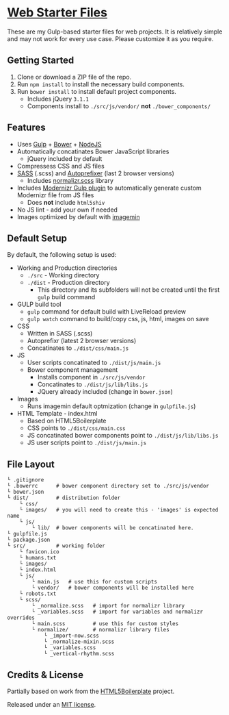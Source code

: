 # [Web Starter Files](https://github.com/josh-clarke/web-starter-files)

These are my Gulp-based starter files for web projects. It is relatively simple and may not work for every use case. Please customize it as you require. 

## Getting Started

1. Clone or download a ZIP file of the repo.
2. Run `npm install` to install the necessary build components.
3. Run `bower install` to install default project components.
    * Includes jQuery `3.1.1`
    * Components install to `./src/js/vendor/` **not** `./bower_components/`

## Features

* Uses [Gulp](https://github.com/gulpjs/gulp) + [Bower](https://github.com/bower/bower) + [NodeJS](https://nodejs.org)
* Automatically concatinates Bower JavaScript libraries
    * jQuery included by default 
* Compressess CSS and JS files 
* [SASS](https://www.npmjs.com/package/gulp-sass) (.scss) and [Autoprefixer](https://www.npmjs.com/package/gulp-autoprefixer) (last 2 browser versions)
    * Includes [normalizr.scss](https://github.com/JohnAlbin/normalize-scss) library
* Includes [Modernizr Gulp plugin](https://www.npmjs.com/package/gulp-modernizr) to automatically generate custom Modernizr file from JS files
    * Does **not** include `html5shiv`
* No JS lint - add your own if needed
* Images optimized by default with [imagemin](https://github.com/sindresorhus/gulp-imagemin)

## Default Setup

By default, the following setup is used:

* Working and Production directories
    * `./src` - Working directory
    * `./dist` - Production directory
        * This directory and its subfolders will not be created until the first `gulp` build command
* GULP build tool
    * `gulp` command for default build with LiveReload preview
    * `gulp watch` command to build/copy css, js, html, images on save
* CSS 
    * Written in SASS (.scss)
    * Autoprefixr (latest 2 browser versions)
    * Concatinates to `./dist/css/main.js`
* JS
    * User scripts concatinated to `./dist/js/main.js`
    * Bower component management
        * Installs component in `./src/js/vendor`
        * Concatinates to `./dist/js/lib/libs.js`
        * JQuery already included (change in `bower.json`)
* Images 
    * Runs imagemin default optmization (change in `gulpfile.js`)
* HTML Template - index.html
    * Based on HTML5Boilerplate
    * CSS points to `./dist/css/main.css`
    * JS concatinated bower components point to `./dist/js/lib/libs.js`
    * JS user scripts point to `./dist/js/main.js`


## File Layout

```
└ .gitignore    
└ .bowerrc      # bower component directory set to ./src/js/vendor
└ bower.json    
└ dist/         # distribution folder
    └ css/      
    └ images/   # you will need to create this - 'images' is expected name
    └ js/
        └ lib/  # bower components will be concatinated here.
└ gulpfile.js   
└ package.json
└ src/          # working folder
    └ favicon.ico
    └ humans.txt
    └ images/
    └ index.html
    └ js/
        └ main.js   # use this for custom scripts
        └ vendor/   # bower components will be installed here
    └ robots.txt
    └ scss/
        └ _normalize.scss   # import for normalizr library
        └ _variables.scss   # import for variables and normalizr overrides
        └ main.scss         # use this for custom styles
        └ normalize/        # normalizr library files
            └ _import-now.scss
            └ _normalize-mixin.scss
            └ _variables.scss
            └ _vertical-rhythm.scss
```

## Credits & License

Partially based on work from the [HTML5Boilerplate](https://github.com/h5bp/html5-boilerplate) project. 

Released under an [MIT license](https://github.com/josh-clarke/web-starter-files/blob/master/LICENSE).